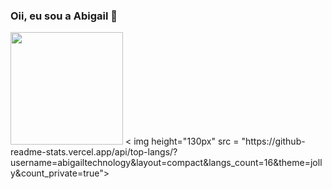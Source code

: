 ### Oii, eu sou a Abigail 👋

<!--
- 🎒 Técnico em informática 
- UX Design-->
<div>
  <a href="https//github.com/abigailtechnology"></a>
  <img height="180px" src = "https://github-readme-stats.vercel.app/api?username=abigailtechnology&theme=jolly&show_icons=true&include_all_commits=true&count_private=true">
< img height="130px" src = "https://github-readme-stats.vercel.app/api/top-langs/?username=abigailtechnology&layout=compact&langs_count=16&theme=jolly&count_private=true">
  
  
</div>
